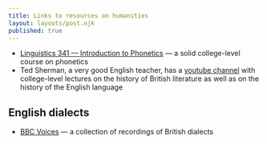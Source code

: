 ```yaml
---
title: Links to resources on humanities
layout: layouts/post.njk
published: true
---
```


- [Linguistics 341 — Introduction to Phonetics](https://www.youtube.com/watch?v=3sXT3hXn0Uk) — a solid college-level course on phonetics
- Ted Sherman, a very good English teacher, has a [youtube channel](https://www.youtube.com/channel/UCB_pokQ27mY3DGlGrSdNKKw/videos) with college-level lectures on the history of British literature as well as on the history of the English language

## English dialects
- [BBC Voices](https://sounds.bl.uk/Accents-and-dialects/BBC-Voices) — a collection of recordings of British dialects